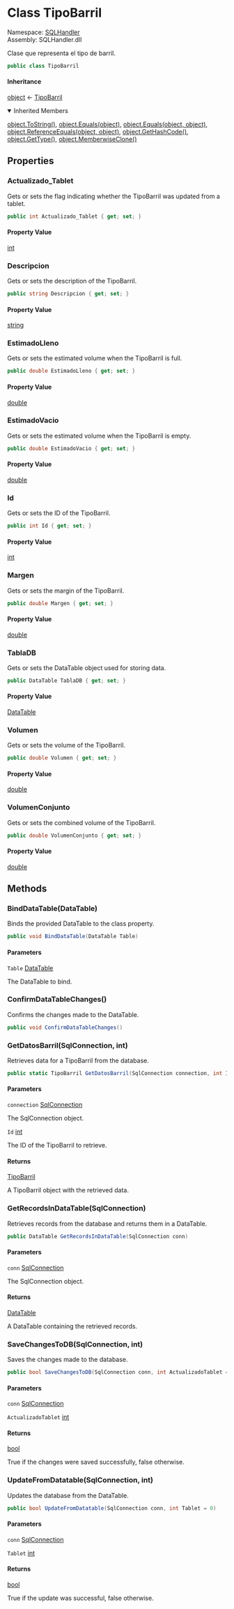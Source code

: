 # <a id="SQLHandler_TipoBarril"></a> Class TipoBarril

Namespace: [SQLHandler](SQLHandler.md)  
Assembly: SQLHandler.dll  

Clase que representa el tipo de barril.

```csharp
public class TipoBarril
```

#### Inheritance

[object](https://learn.microsoft.com/dotnet/api/system.object) ← 
[TipoBarril](SQLHandler.TipoBarril.md)

<details open>
  <summary> Inherited Members </summary>

[object.ToString\(\)](https://learn.microsoft.com/dotnet/api/system.object.tostring), 
[object.Equals\(object\)](https://learn.microsoft.com/dotnet/api/system.object.equals\#system\-object\-equals\(system\-object\)), 
[object.Equals\(object, object\)](https://learn.microsoft.com/dotnet/api/system.object.equals\#system\-object\-equals\(system\-object\-system\-object\)), 
[object.ReferenceEquals\(object, object\)](https://learn.microsoft.com/dotnet/api/system.object.referenceequals), 
[object.GetHashCode\(\)](https://learn.microsoft.com/dotnet/api/system.object.gethashcode), 
[object.GetType\(\)](https://learn.microsoft.com/dotnet/api/system.object.gettype), 
[object.MemberwiseClone\(\)](https://learn.microsoft.com/dotnet/api/system.object.memberwiseclone)
</details>

## Properties

### <a id="SQLHandler_TipoBarril_Actualizado_Tablet"></a> Actualizado\_Tablet

Gets or sets the flag indicating whether the TipoBarril was updated from a tablet.

```csharp
public int Actualizado_Tablet { get; set; }
```

#### Property Value

 [int](https://learn.microsoft.com/dotnet/api/system.int32)

### <a id="SQLHandler_TipoBarril_Descripcion"></a> Descripcion

Gets or sets the description of the TipoBarril.

```csharp
public string Descripcion { get; set; }
```

#### Property Value

 [string](https://learn.microsoft.com/dotnet/api/system.string)

### <a id="SQLHandler_TipoBarril_EstimadoLleno"></a> EstimadoLleno

Gets or sets the estimated volume when the TipoBarril is full.

```csharp
public double EstimadoLleno { get; set; }
```

#### Property Value

 [double](https://learn.microsoft.com/dotnet/api/system.double)

### <a id="SQLHandler_TipoBarril_EstimadoVacio"></a> EstimadoVacio

Gets or sets the estimated volume when the TipoBarril is empty.

```csharp
public double EstimadoVacio { get; set; }
```

#### Property Value

 [double](https://learn.microsoft.com/dotnet/api/system.double)

### <a id="SQLHandler_TipoBarril_Id"></a> Id

Gets or sets the ID of the TipoBarril.

```csharp
public int Id { get; set; }
```

#### Property Value

 [int](https://learn.microsoft.com/dotnet/api/system.int32)

### <a id="SQLHandler_TipoBarril_Margen"></a> Margen

Gets or sets the margin of the TipoBarril.

```csharp
public double Margen { get; set; }
```

#### Property Value

 [double](https://learn.microsoft.com/dotnet/api/system.double)

### <a id="SQLHandler_TipoBarril_TablaDB"></a> TablaDB

Gets or sets the DataTable object used for storing data.

```csharp
public DataTable TablaDB { get; set; }
```

#### Property Value

 [DataTable](https://learn.microsoft.com/dotnet/api/system.data.datatable)

### <a id="SQLHandler_TipoBarril_Volumen"></a> Volumen

Gets or sets the volume of the TipoBarril.

```csharp
public double Volumen { get; set; }
```

#### Property Value

 [double](https://learn.microsoft.com/dotnet/api/system.double)

### <a id="SQLHandler_TipoBarril_VolumenConjunto"></a> VolumenConjunto

Gets or sets the combined volume of the TipoBarril.

```csharp
public double VolumenConjunto { get; set; }
```

#### Property Value

 [double](https://learn.microsoft.com/dotnet/api/system.double)

## Methods

### <a id="SQLHandler_TipoBarril_BindDataTable_System_Data_DataTable_"></a> BindDataTable\(DataTable\)

Binds the provided DataTable to the class property.

```csharp
public void BindDataTable(DataTable Table)
```

#### Parameters

`Table` [DataTable](https://learn.microsoft.com/dotnet/api/system.data.datatable)

The DataTable to bind.

### <a id="SQLHandler_TipoBarril_ConfirmDataTableChanges"></a> ConfirmDataTableChanges\(\)

Confirms the changes made to the DataTable.

```csharp
public void ConfirmDataTableChanges()
```

### <a id="SQLHandler_TipoBarril_GetDatosBarril_System_Data_SqlClient_SqlConnection_System_Int32_"></a> GetDatosBarril\(SqlConnection, int\)

Retrieves data for a TipoBarril from the database.

```csharp
public static TipoBarril GetDatosBarril(SqlConnection connection, int Id)
```

#### Parameters

`connection` [SqlConnection](https://learn.microsoft.com/dotnet/api/system.data.sqlclient.sqlconnection)

The SqlConnection object.

`Id` [int](https://learn.microsoft.com/dotnet/api/system.int32)

The ID of the TipoBarril to retrieve.

#### Returns

 [TipoBarril](SQLHandler.TipoBarril.md)

A TipoBarril object with the retrieved data.

### <a id="SQLHandler_TipoBarril_GetRecordsInDataTable_System_Data_SqlClient_SqlConnection_"></a> GetRecordsInDataTable\(SqlConnection\)

Retrieves records from the database and returns them in a DataTable.

```csharp
public DataTable GetRecordsInDataTable(SqlConnection conn)
```

#### Parameters

`conn` [SqlConnection](https://learn.microsoft.com/dotnet/api/system.data.sqlclient.sqlconnection)

The SqlConnection object.

#### Returns

 [DataTable](https://learn.microsoft.com/dotnet/api/system.data.datatable)

A DataTable containing the retrieved records.

### <a id="SQLHandler_TipoBarril_SaveChangesToDB_System_Data_SqlClient_SqlConnection_System_Int32_"></a> SaveChangesToDB\(SqlConnection, int\)

Saves the changes made to the database.

```csharp
public bool SaveChangesToDB(SqlConnection conn, int ActualizadoTablet = 0)
```

#### Parameters

`conn` [SqlConnection](https://learn.microsoft.com/dotnet/api/system.data.sqlclient.sqlconnection)

`ActualizadoTablet` [int](https://learn.microsoft.com/dotnet/api/system.int32)

#### Returns

 [bool](https://learn.microsoft.com/dotnet/api/system.boolean)

True if the changes were saved successfully, false otherwise.

### <a id="SQLHandler_TipoBarril_UpdateFromDatatable_System_Data_SqlClient_SqlConnection_System_Int32_"></a> UpdateFromDatatable\(SqlConnection, int\)

Updates the database from the DataTable.

```csharp
public bool UpdateFromDatatable(SqlConnection conn, int Tablet = 0)
```

#### Parameters

`conn` [SqlConnection](https://learn.microsoft.com/dotnet/api/system.data.sqlclient.sqlconnection)

`Tablet` [int](https://learn.microsoft.com/dotnet/api/system.int32)

#### Returns

 [bool](https://learn.microsoft.com/dotnet/api/system.boolean)

True if the update was successful, false otherwise.

